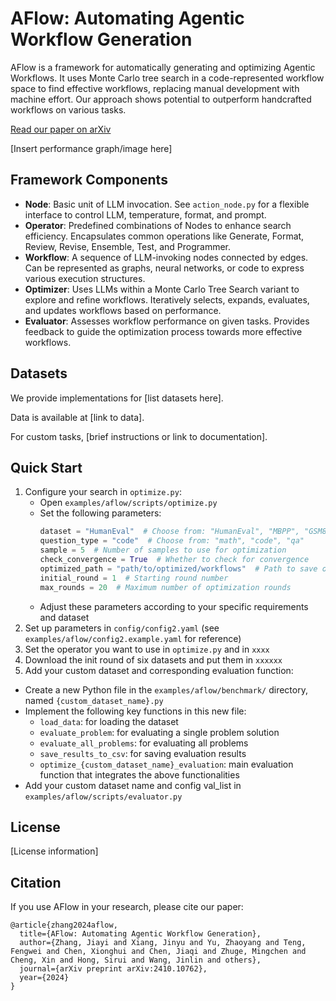 # AFlow: Automating Agentic Workflow Generation

AFlow is a framework for automatically generating and optimizing Agentic Workflows. It uses Monte Carlo tree search in a code-represented workflow space to find effective workflows, replacing manual development with machine effort. Our approach shows potential to outperform handcrafted workflows on various tasks.

[Read our paper on arXiv](https://arxiv.org/abs/2410.10762)

[Insert performance graph/image here]

## Framework Components

- **Node**: Basic unit of LLM invocation. See `action_node.py` for a flexible interface to control LLM, temperature, format, and prompt.
- **Operator**: Predefined combinations of Nodes to enhance search efficiency. Encapsulates common operations like Generate, Format, Review, Revise, Ensemble, Test, and Programmer.
- **Workflow**: A sequence of LLM-invoking nodes connected by edges. Can be represented as graphs, neural networks, or code to express various execution structures.
- **Optimizer**: Uses LLMs within a Monte Carlo Tree Search variant to explore and refine workflows. Iteratively selects, expands, evaluates, and updates workflows based on performance.
- **Evaluator**: Assesses workflow performance on given tasks. Provides feedback to guide the optimization process towards more effective workflows.

## Datasets

We provide implementations for [list datasets here]. 

Data is available at [link to data].

For custom tasks, [brief instructions or link to documentation].

## Quick Start

1. Configure your search in `optimize.py`:
   - Open `examples/aflow/scripts/optimize.py`
   - Set the following parameters:
     ```python
     dataset = "HumanEval"  # Choose from: "HumanEval", "MBPP", "GSM8K", "MATH", "HotpotQA", "DROP" or your custom dataset name
     question_type = "code"  # Choose from: "math", "code", "qa"
     sample = 5  # Number of samples to use for optimization
     check_convergence = True  # Whether to check for convergence
     optimized_path = "path/to/optimized/workflows"  # Path to save optimized workflows
     initial_round = 1  # Starting round number
     max_rounds = 20  # Maximum number of optimization rounds
     ```
   - Adjust these parameters according to your specific requirements and dataset
2. Set up parameters in `config/config2.yaml` (see `examples/aflow/config2.example.yaml` for reference)
3. Set the operator you want to use in `optimize.py` and in `xxxx`
4. Download the init round of six datasets and put them in `xxxxxx`
5. Add your custom dataset and corresponding evaluation function:

- Create a new Python file in the `examples/aflow/benchmark/` directory, named `{custom_dataset_name}.py`
- Implement the following key functions in this new file:
  - `load_data`: for loading the dataset
  - `evaluate_problem`: for evaluating a single problem solution
  - `evaluate_all_problems`: for evaluating all problems
  - `save_results_to_csv`: for saving evaluation results
  - `optimize_{custom_dataset_name}_evaluation`: main evaluation function that integrates the above functionalities
- Add your custom dataset name and config val_list in `examples/aflow/scripts/evaluator.py`


## License

[License information]

## Citation

If you use AFlow in your research, please cite our paper:

```
@article{zhang2024aflow,
  title={AFlow: Automating Agentic Workflow Generation},
  author={Zhang, Jiayi and Xiang, Jinyu and Yu, Zhaoyang and Teng, Fengwei and Chen, Xionghui and Chen, Jiaqi and Zhuge, Mingchen and Cheng, Xin and Hong, Sirui and Wang, Jinlin and others},
  journal={arXiv preprint arXiv:2410.10762},
  year={2024}
}
```
